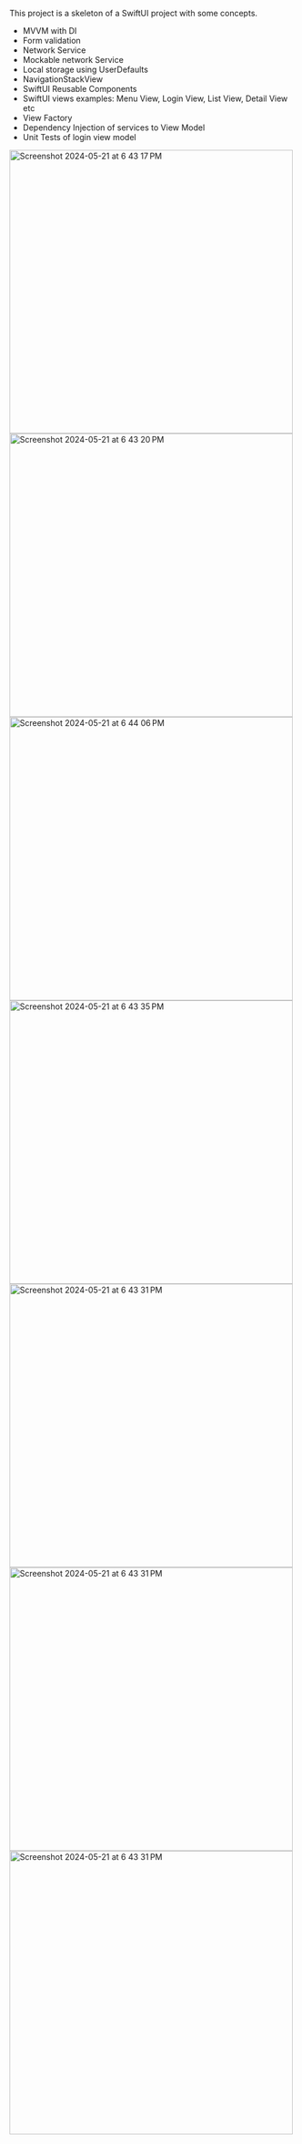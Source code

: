 This project is a skeleton of a SwiftUI project with some concepts.

- MVVM with DI
- Form validation
- Network Service
- Mockable network Service
- Local storage using UserDefaults
- NavigationStackView
- SwiftUI Reusable Components
- SwiftUI views examples: Menu View, Login View, List View, Detail View etc
- View Factory
- Dependency Injection of services to View Model
- Unit Tests of login view model

<img width="498" alt="Screenshot 2024-05-21 at 6 43 17 PM" src="https://github.com/harikrishnabista/SwiftUISkeleton/assets/5911885/de5ddc1b-28ac-4a76-ac8d-f375b8ba5c38">
<img width="498" alt="Screenshot 2024-05-21 at 6 43 20 PM" src="https://github.com/harikrishnabista/SwiftUISkeleton/assets/5911885/f8fb0ca0-ae88-4fdc-bcd4-8c2e780bad6e">
<img width="498" alt="Screenshot 2024-05-21 at 6 44 06 PM" src="https://github.com/harikrishnabista/SwiftUISkeleton/assets/5911885/c65770e1-618c-495b-961d-98847e3cc4ae">
<img width="498" alt="Screenshot 2024-05-21 at 6 43 35 PM" src="https://github.com/harikrishnabista/SwiftUISkeleton/assets/5911885/213a1ba3-8483-4904-8317-eced33c46413">
<img width="498" alt="Screenshot 2024-05-21 at 6 43 31 PM" src="https://github.com/harikrishnabista/SwiftUISkeleton/assets/5911885/b49757c7-9888-4ea3-b7c5-ad8bae89f3d4">
<img width="498" alt="Screenshot 2024-05-21 at 6 43 31 PM" src="https://github.com/harikrishnabista/SwiftUISkeleton/assets/5911885/3d6ddee5-8c80-4d4c-8092-a62ee1901d00">
<img width="498" alt="Screenshot 2024-05-21 at 6 43 31 PM" src="https://github.com/harikrishnabista/SwiftUISkeleton/assets/5911885/8fd4cfd0-538d-4fb2-a805-168a44186c21">


